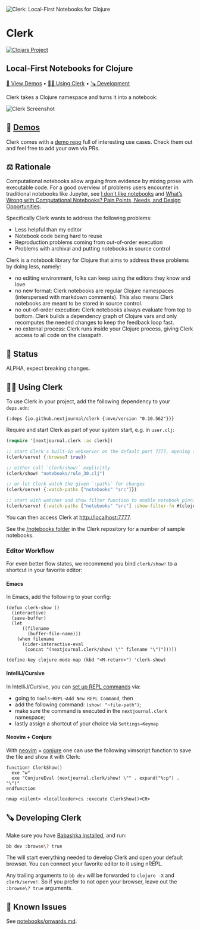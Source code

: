 ![Clerk: Local-First Notebooks for Clojure](https://cdn.nextjournal.com/data/QmQfj66AwEThMukaNiAcvKuBxTo1oF8XYmUH8ewbG8aXqy?filename=Clerk-GitHub.png&content-type=image/png)

# Clerk

[![Clojars Project](https://img.shields.io/clojars/v/io.github.nextjournal/clerk.svg)](https://clojars.org/io.github.nextjournal/clerk)

## Local-First Notebooks for Clojure

[🎪 View Demos](http://nextjournal.github.io/clerk-demo/) •
[👩‍🎨 Using Clerk](#-using-clerk) •
[🪚 Development](#-developing-clerk)

Clerk takes a Clojure namespace and turns it into a notebook:

![Clerk Screenshot](https://cdn.nextjournal.com/data/QmeJvCtv5xqD8T7y2L3fwjnvWyCZM4DDk2iuspjqaC9QFc?filename=Screenshot+2022-09-18+at+20.09.14.png&content-type=image/png)

## 🎪 [Demos](http://nextjournal.github.io/clerk-demo/)

Clerk comes with a [demo repo](https://github.com/nextjournal/clerk-demo/) full of interesting use cases. Check them out and feel free to add your own via PRs.

## ⚖️ Rationale

Computational notebooks allow arguing from evidence by mixing prose with executable code. For a good overview of problems users encounter in traditional notebooks like Jupyter, see [I don't like notebooks](https://www.youtube.com/watch?v=7jiPeIFXb6U) and [What’s Wrong with Computational Notebooks? Pain Points, Needs, and Design Opportunities](https://web.eecs.utk.edu/\~azh/pubs/Chattopadhyay2020CHI_NotebookPainpoints.pdf).

Specifically Clerk wants to address the following problems:

* Less helpful than my editor
* Notebook code being hard to reuse
* Reproduction problems coming from out-of-order execution
* Problems with archival and putting notebooks in source control

Clerk is a notebook library for Clojure that aims to address these problems by doing less, namely:

* no editing environment, folks can keep using the editors they know and love
* no new format: Clerk notebooks are regular Clojure namespaces (interspersed with markdown comments). This also means Clerk notebooks are meant to be stored in source control.
* no out-of-order execution: Clerk notebooks always evaluate from top to bottom. Clerk builds a dependency graph of Clojure vars and only recomputes the needed changes to keep the feedback loop fast.
* no external process: Clerk runs inside your Clojure process, giving Clerk access to all code on the classpath.

## 🚦 Status
ALPHA, expect breaking changes.

## 👩‍🎨 Using Clerk

To use Clerk in your project, add the following dependency to your `deps.edn`:

```edn
{:deps {io.github.nextjournal/clerk {:mvn/version "0.10.562"}}}
```

Require and start Clerk as part of your system start, e.g. in `user.clj`:

```clojure
(require '[nextjournal.clerk :as clerk])

;; start Clerk's built-in webserver on the default port 7777, opening the browser when done
(clerk/serve! {:browse? true})

;; either call `clerk/show!` explicitly
(clerk/show! "notebooks/rule_30.clj")

;; or let Clerk watch the given `:paths` for changes
(clerk/serve! {:watch-paths ["notebooks" "src"]})

;; start with watcher and show filter function to enable notebook pinning
(clerk/serve! {:watch-paths ["notebooks" "src"] :show-filter-fn #(clojure.string/starts-with? % "notebooks")})

```

You can then access Clerk at <http://localhost:7777>.

See the [/notebooks folder](https://github.com/nextjournal/clerk/tree/main/notebooks) in the Clerk repository for a number of sample notebooks.

### Editor Workflow

For even better flow states, we recommend you bind `clerk/show!` to a shortcut in your favorite editor:

#### Emacs

In Emacs, add the following to your config:

```elisp
(defun clerk-show ()
  (interactive)
  (save-buffer)
  (let
      ((filename
        (buffer-file-name)))
    (when filename
      (cider-interactive-eval
       (concat "(nextjournal.clerk/show! \"" filename "\")")))))

(define-key clojure-mode-map (kbd "<M-return>") 'clerk-show)
```

#### IntelliJ/Cursive

In IntelliJ/Cursive, you can [set up REPL commands](https://cursive-ide.com/userguide/repl.html#repl-commands) via:

* going to `Tools→REPL→Add New REPL Command`, then
* add the following command: `(show! "~file-path")`;
* make sure the command is executed in the `nextjournal.clerk` namespace;
* lastly assign a shortcut of your choice via `Settings→Keymap`

#### Neovim + Conjure

With [neovim](https://neovim.io/) + [conjure](https://github.com/Olical/conjure/) one can use the following vimscript function to save the file and show it with Clerk:

```
function! ClerkShow()
  exe "w"
  exe "ConjureEval (nextjournal.clerk/show! \"" . expand("%:p") . "\")"
endfunction

nmap <silent> <localleader>cs :execute ClerkShow()<CR>
```

## 🪚 Developing Clerk
Make sure you have [Babashka installed](https://github.com/babashka/babashka#installation), and run:

```bash
bb dev :browse\? true
```

The will start everything needed to develop Clerk and open your
default browser. You can connect your favorite editor to it using nREPL.

Any trailing arguments to `bb dev` will be forwarded to `clojure -X`
and `clerk/serve!`. So if you prefer to not open your browser, leave 
out the `:browse\? true` arguments.

## 🐞 Known Issues

See [notebooks/onwards.md](https://github.com/nextjournal/clerk/blob/main/notebooks/onwards.md).
